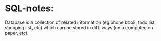 # SQL-notes:
Database is a collection of related information (eg:phone book, todo list, shopping list, etc) which can be stored in diff. ways (on a computer, on paper, etc).

